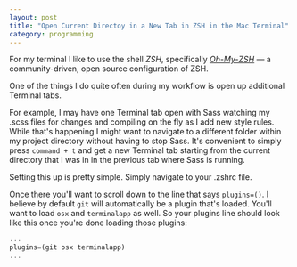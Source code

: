 ```yaml
---
layout: post
title: "Open Current Directoy in a New Tab in ZSH in the Mac Terminal"
category: programming
---
```


For my terminal I like to use the shell _ZSH_, specifically [_Oh-My-ZSH_](http://ohmyz.sh/) &mdash; a community-driven, open source configuration of ZSH.

One of the things I do quite often during my workflow is open up additional Terminal tabs. 

For example, I may have one Terminal tab open with Sass watching my .scss files for changes and compiling on the fly as I add new style rules. While that's happening I might want to navigate to a different folder within my project directory without having to stop Sass. It's convenient to simply press `command + t` and get a new Terminal tab starting from the current directory that I was in in the previous tab where Sass is running.

Setting this up is pretty simple. Simply navigate to your .zshrc file.

Once there you'll want to scroll down to the line that says `plugins=()`. I believe by default `git` will automatically be a plugin that's loaded. You'll want to load `osx` and `terminalapp` as well. So your plugins line should look like this once you're done loading those plugins:

```javascript
...
plugins=(git osx terminalapp)
...
```
